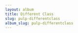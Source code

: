 ```yaml
---
layout: album
title: Different Class
slug: pulp-differentclass
album_slug: pulp-differentclass
---
```

